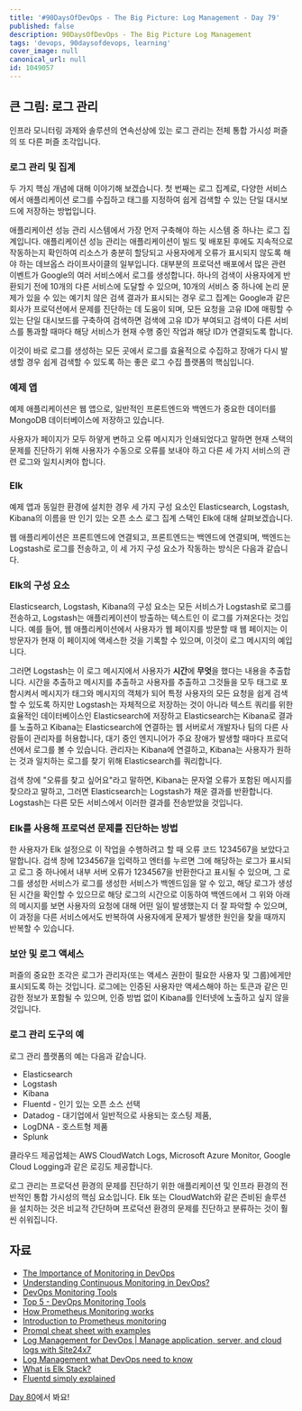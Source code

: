 ```yaml
---
title: '#90DaysOfDevOps - The Big Picture: Log Management - Day 79'
published: false
description: 90DaysOfDevOps - The Big Picture Log Management
tags: 'devops, 90daysofdevops, learning'
cover_image: null
canonical_url: null
id: 1049057
---
```


## 큰 그림: 로그 관리

인프라 모니터링 과제와 솔루션의 연속선상에 있는 로그 관리는 전체 통합 가시성 퍼즐의 또 다른 퍼즐 조각입니다.

### 로그 관리 및 집계

두 가지 핵심 개념에 대해 이야기해 보겠습니다. 첫 번째는 로그 집계로, 다양한 서비스에서 애플리케이션 로그를 수집하고 태그를 지정하여 쉽게 검색할 수 있는 단일 대시보드에 저장하는 방법입니다.

애플리케이션 성능 관리 시스템에서 가장 먼저 구축해야 하는 시스템 중 하나는 로그 집계입니다. 애플리케이션 성능 관리는 애플리케이션이 빌드 및 배포된 후에도 지속적으로 작동하는지 확인하여 리소스가 충분히 할당되고 사용자에게 오류가 표시되지 않도록 해야 하는 데브옵스 라이프사이클의 일부입니다. 대부분의 프로덕션 배포에서 많은 관련 이벤트가 Google의 여러 서비스에서 로그를 생성합니다. 하나의 검색이 사용자에게 반환되기 전에 10개의 다른 서비스에 도달할 수 있으며, 10개의 서비스 중 하나에 논리 문제가 있을 수 있는 예기치 않은 검색 결과가 표시되는 경우 로그 집계는 Google과 같은 회사가 프로덕션에서 문제를 진단하는 데 도움이 되며, 모든 요청을 고유 ID에 매핑할 수 있는 단일 대시보드를 구축하여 검색하면 검색에 고유 ID가 부여되고 검색이 다른 서비스를 통과할 때마다 해당 서비스가 현재 수행 중인 작업과 해당 ID가 연결되도록 합니다.

이것이 바로 로그를 생성하는 모든 곳에서 로그를 효율적으로 수집하고 장애가 다시 발생할 경우 쉽게 검색할 수 있도록 하는 좋은 로그 수집 플랫폼의 핵심입니다.

### 예제 앱

예제 애플리케이션은 웹 앱으로, 일반적인 프론트엔드와 백엔드가 중요한 데이터를 MongoDB 데이터베이스에 저장하고 있습니다.

사용자가 페이지가 모두 하얗게 변하고 오류 메시지가 인쇄되었다고 말하면 현재 스택의 문제를 진단하기 위해 사용자가 수동으로 오류를 보내야 하고 다른 세 가지 서비스의 관련 로그와 일치시켜야 합니다.

### Elk

예제 앱과 동일한 환경에 설치한 경우 세 가지 구성 요소인 Elasticsearch, Logstash, Kibana의 이름을 딴 인기 있는 오픈 소스 로그 집계 스택인 Elk에 대해 살펴보겠습니다.

웹 애플리케이션은 프론트엔드에 연결되고, 프론트엔드는 백엔드에 연결되며, 백엔드는 Logstash로 로그를 전송하고, 이 세 가지 구성 요소가 작동하는 방식은 다음과 같습니다.

### Elk의 구성 요소

Elasticsearch, Logstash, Kibana의 구성 요소는 모든 서비스가 Logstash로 로그를 전송하고, Logstash는 애플리케이션이 방출하는 텍스트인 이 로그를 가져온다는 것입니다. 예를 들어, 웹 애플리케이션에서 사용자가 웹 페이지를 방문할 때 웹 페이지는 이 방문자가 현재 이 페이지에 액세스한 것을 기록할 수 있으며, 이것이 로그 메시지의 예입니다.

그러면 Logstash는 이 로그 메시지에서 사용자가 **시간**에 **무엇**을 했다는 내용을 추출합니다. 시간을 추출하고 메시지를 추출하고 사용자를 추출하고 그것들을 모두 태그로 포함시켜서 메시지가 태그와 메시지의 객체가 되어 특정 사용자의 모든 요청을 쉽게 검색할 수 있도록 하지만 Logstash는 자체적으로 저장하는 것이 아니라 텍스트 쿼리를 위한 효율적인 데이터베이스인 Elasticsearch에 저장하고 Elasticsearch는 Kibana로 결과를 노출하고 Kibana는 Elasticsearch에 연결하는 웹 서버로서 개발자나 팀의 다른 사람들이 관리자를 허용합니다, 대기 중인 엔지니어가 주요 장애가 발생할 때마다 프로덕션에서 로그를 볼 수 있습니다. 관리자는 Kibana에 연결하고, Kibana는 사용자가 원하는 것과 일치하는 로그를 찾기 위해 Elasticsearch를 쿼리합니다.

검색 창에 "오류를 찾고 싶어요"라고 말하면, Kibana는 문자열 오류가 포함된 메시지를 찾으라고 말하고, 그러면 Elasticsearch는 Logstash가 채운 결과를 반환합니다. Logstash는 다른 모든 서비스에서 이러한 결과를 전송받았을 것입니다.

### Elk를 사용해 프로덕션 문제를 진단하는 방법

한 사용자가 Elk 설정으로 이 작업을 수행하려고 할 때 오류 코드 1234567을 보았다고 말합니다. 검색 창에 1234567을 입력하고 엔터를 누르면 그에 해당하는 로그가 표시되고 로그 중 하나에서 내부 서버 오류가 1234567을 반환한다고 표시될 수 있으며, 그 로그를 생성한 서비스가 로그를 생성한 서비스가 백엔드임을 알 수 있고, 해당 로그가 생성된 시간을 확인할 수 있으므로 해당 로그의 시간으로 이동하여 백엔드에서 그 위와 아래의 메시지를 보면 사용자의 요청에 대해 어떤 일이 발생했는지 더 잘 파악할 수 있으며, 이 과정을 다른 서비스에서도 반복하여 사용자에게 문제가 발생한 원인을 찾을 때까지 반복할 수 있습니다.

### 보안 및 로그 액세스

퍼즐의 중요한 조각은 로그가 관리자(또는 액세스 권한이 필요한 사용자 및 그룹)에게만 표시되도록 하는 것입니다. 로그에는 인증된 사용자만 액세스해야 하는 토큰과 같은 민감한 정보가 포함될 수 있으며, 인증 방법 없이 Kibana를 인터넷에 노출하고 싶지 않을 것입니다.

### 로그 관리 도구의 예

로그 관리 플랫폼의 예는 다음과 같습니다.

- Elasticsearch
- Logstash
- Kibana
- Fluentd - 인기 있는 오픈 소스 선택
- Datadog - 대기업에서 일반적으로 사용되는 호스팅 제품,
- LogDNA - 호스트형 제품
- Splunk

클라우드 제공업체는 AWS CloudWatch Logs, Microsoft Azure Monitor, Google Cloud Logging과 같은 로깅도 제공합니다.

로그 관리는 프로덕션 환경의 문제를 진단하기 위한 애플리케이션 및 인프라 환경의 전반적인 통합 가시성의 핵심 요소입니다. Elk 또는 CloudWatch와 같은 즌비된 솔루션을 설치하는 것은 비교적 간단하며 프로덕션 환경의 문제를 진단하고 분류하는 것이 훨씬 쉬워집니다.

## 자료

- [The Importance of Monitoring in DevOps](https://www.devopsonline.co.uk/the-importance-of-monitoring-in-devops/)
- [Understanding Continuous Monitoring in DevOps?](https://medium.com/devopscurry/understanding-continuous-monitoring-in-devops-f6695b004e3b)
- [DevOps Monitoring Tools](https://www.youtube.com/watch?v=Zu53QQuYqJ0)
- [Top 5 - DevOps Monitoring Tools](https://www.youtube.com/watch?v=4t71iv_9t_4)
- [How Prometheus Monitoring works](https://www.youtube.com/watch?v=h4Sl21AKiDg)
- [Introduction to Prometheus monitoring](https://www.youtube.com/watch?v=5o37CGlNLr8)
- [Promql cheat sheet with examples](https://www.containiq.com/post/promql-cheat-sheet-with-examples)
- [Log Management for DevOps | Manage application, server, and cloud logs with Site24x7](https://www.youtube.com/watch?v=J0csO_Shsj0)
- [Log Management what DevOps need to know](https://devops.com/log-management-what-devops-teams-need-to-know/)
- [What is Elk Stack?](https://www.youtube.com/watch?v=4X0WLg05ASw)
- [Fluentd simply explained](https://www.youtube.com/watch?v=5ofsNyHZwWE&t=14s)

[Day 80](day80.md)에서 봐요!

